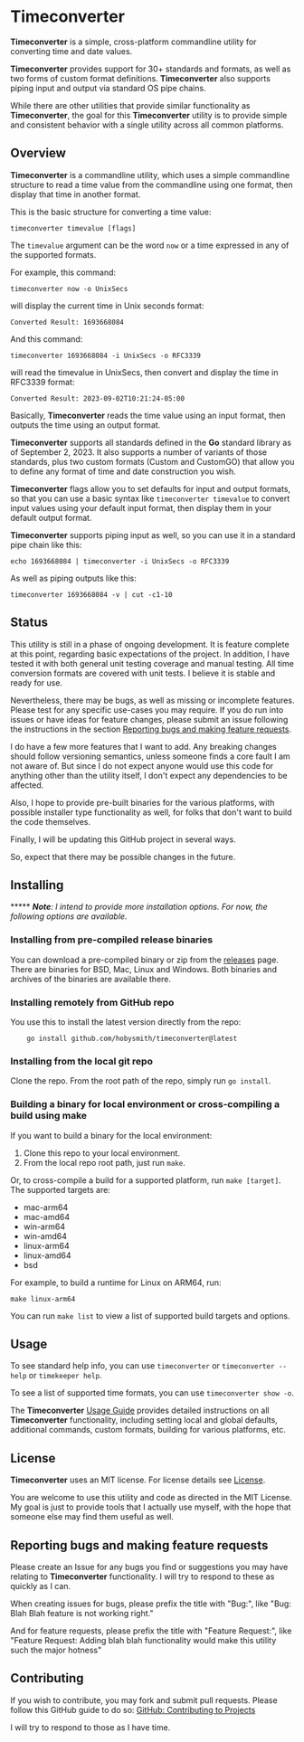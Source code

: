 # Timeconverter
**Timeconverter** is a simple, cross-platform commandline utility for 
converting time and date values. 

**Timeconverter** provides support for 30+ standards and formats, as well as
two forms of custom format definitions.  **Timeconverter** also supports 
piping input and output via standard OS pipe chains.

While there are other utilities that provide similar functionality as **Timeconverter**,
the goal for this **Timeconverter** utility is to provide simple and consistent behavior with
a single utility across all common platforms.

## Overview
**Timeconverter** is a commandline utility, which uses a simple commandline structure to read a 
time value from the commandline using one format, then display that time in another format.

This is the basic structure for converting a time value:

    timeconverter timevalue [flags]  

The `timevalue` argument can be the word `now` or a time expressed in any of the supported formats.

For example, this command:

    timeconverter now -o UnixSecs
    
will display the current time in Unix seconds format:

    Converted Result: 1693668084

And this command:

    timeconverter 1693668084 -i UnixSecs -o RFC3339

will read the timevalue in UnixSecs, then convert and display the time in RFC3339 format:

    Converted Result: 2023-09-02T10:21:24-05:00

Basically, **Timeconverter** reads the time value using an input format, then outputs the time using an output format.

**Timeconverter** supports all standards defined in the **Go** standard library as of September 2, 2023.
It also supports a number of variants of those standards, plus two custom formats (Custom and CustomGO) 
that allow you to define any format of time and date construction you wish.

**Timeconverter** flags allow you to set defaults for input and output formats, 
so that you can use a basic syntax like `timeconverter timevalue` to convert 
input values using your default input format, then display them in your default output format.

**Timeconverter** supports piping input as well, so you can use it in a standard pipe chain like this:

    echo 1693668084 | timeconverter -i UnixSecs -o RFC3339

As well as piping outputs like this:

    timeconverter 1693668084 -v | cut -c1-10

## Status
This utility is still in a phase of ongoing development. It is feature complete at this
point, regarding basic expectations of the project. In addition, I have tested it with both
general unit testing coverage and manual testing.  All time conversion formats are covered with
unit tests. I believe it is stable and ready for use.

Nevertheless, there may be bugs, as well as missing or incomplete features. Please test for any 
specific use-cases you may require.  If you do run into issues or have ideas for feature changes,
please submit an issue following the instructions in the section 
[Reporting bugs and making feature requests](#reporting-bugs-and-making-feature-requests).

I do have a few more features that I want to add. Any breaking changes should follow versioning semantics,
unless someone finds a core fault I am not aware of.  But since I do not expect anyone would use this
code for anything other than the utility itself, I don't expect any dependencies to be affected.

Also, I hope to provide pre-built binaries for the various platforms, 
with possible installer type functionality as well, for folks that don't want to build the code themselves.

Finally, I will be updating this GitHub project in several ways.  

So, expect that there may be possible changes in the future. 

## Installing

***** _**Note**: I intend to provide more installation options.  For now, the following options are available._

### Installing from pre-compiled release binaries
You can download a pre-compiled binary or zip from 
the [releases](https://github.com/hobysmith/timeconverter/releases) page.
There are binaries for BSD, Mac, Linux and Windows. Both binaries and archives of the binaries
are available there.

### Installing remotely from GitHub repo
You use this to install the latest version directly from the repo:

        go install github.com/hobysmith/timeconverter@latest

### Installing from the local git repo
Clone the repo.  From the root path of the repo, simply run `go install`.

### Building a binary for local environment or cross-compiling a build using **make**
If you want to build a binary for the local environment:
1. Clone this repo to your local environment.
2. From the local repo root path, just run `make`.

Or, to cross-compile a build for a supported platform, run `make [target]`. The supported targets are:
- mac-arm64
- mac-amd64
- win-arm64
- win-amd64
- linux-arm64
- linux-amd64
- bsd

For example, to build a runtime for Linux on ARM64, run:

    make linux-arm64    

You can run `make list` to view a list of supported build targets and options.

## Usage
To see standard help info, you can use `timeconverter` or `timeconverter --help` or `timekeeper help`.

To see a list of supported time formats, you can use `timeconverter show -o`.

The **Timeconverter** [Usage Guide](GUIDE.md) provides detailed instructions on all **Timeconverter** functionality,
including setting local and global defaults, additional commands, custom formats, 
building for various platforms, etc.

## License
**Timeconverter** uses an MIT license.  For license details see [License](LICENSE).

You are welcome to use this utility and code as directed in the MIT License. 
My goal is just to provide tools that I actually use myself, with the hope that someone 
else may find them useful as well.

## Reporting bugs and making feature requests
Please create an Issue for any bugs you find or suggestions you may have relating to
**Timeconverter** functionality. I will try to respond to these as quickly as I can.

When creating issues for bugs, please prefix the title with "Bug:", like "Bug: Blah Blah feature is not working right."

And for feature requests, please prefix the title with "Feature Request:", like "Feature Request: Adding blah blah functionality would make this utility such the major hotness"

## Contributing
If you wish to contribute, you may fork and submit pull requests. 
Please follow this GitHub guide to do so: 
[GitHub: Contributing to Projects](https://docs.github.com/en/get-started/quickstart/contributing-to-projects) 

I will try to respond to those as I have time.